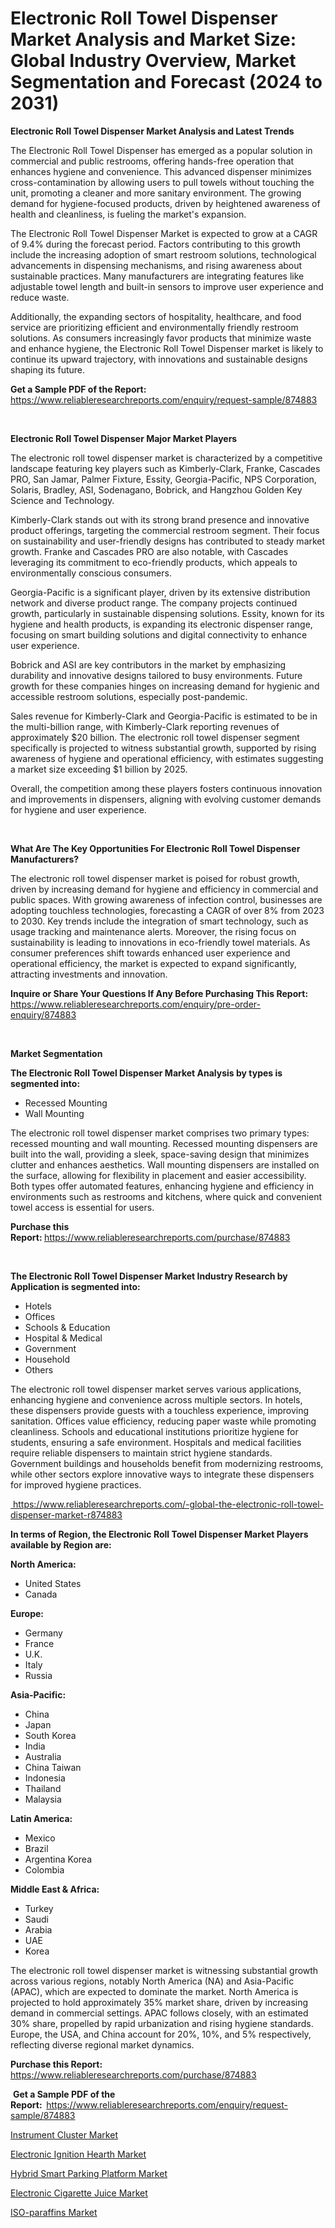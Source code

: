 <p><h1>Electronic Roll Towel Dispenser Market Analysis and Market Size: Global Industry Overview, Market Segmentation and Forecast (2024 to 2031)</h1></p><p><strong>Electronic Roll Towel Dispenser Market Analysis and Latest Trends</strong></p>
<p><p>The Electronic Roll Towel Dispenser has emerged as a popular solution in commercial and public restrooms, offering hands-free operation that enhances hygiene and convenience. This advanced dispenser minimizes cross-contamination by allowing users to pull towels without touching the unit, promoting a cleaner and more sanitary environment. The growing demand for hygiene-focused products, driven by heightened awareness of health and cleanliness, is fueling the market's expansion.</p><p>The Electronic Roll Towel Dispenser Market is expected to grow at a CAGR of 9.4% during the forecast period. Factors contributing to this growth include the increasing adoption of smart restroom solutions, technological advancements in dispensing mechanisms, and rising awareness about sustainable practices. Many manufacturers are integrating features like adjustable towel length and built-in sensors to improve user experience and reduce waste.</p><p>Additionally, the expanding sectors of hospitality, healthcare, and food service are prioritizing efficient and environmentally friendly restroom solutions. As consumers increasingly favor products that minimize waste and enhance hygiene, the Electronic Roll Towel Dispenser market is likely to continue its upward trajectory, with innovations and sustainable designs shaping its future.</p></p>
<p><strong>Get a Sample PDF of the Report:&nbsp;</strong> <a href="https://www.reliableresearchreports.com/enquiry/request-sample/874883">https://www.reliableresearchreports.com/enquiry/request-sample/874883</a></p>
<p>&nbsp;</p>
<p><strong>Electronic Roll Towel Dispenser Major Market Players</strong></p>
<p><p>The electronic roll towel dispenser market is characterized by a competitive landscape featuring key players such as Kimberly-Clark, Franke, Cascades PRO, San Jamar, Palmer Fixture, Essity, Georgia-Pacific, NPS Corporation, Solaris, Bradley, ASI, Sodenagano, Bobrick, and Hangzhou Golden Key Science and Technology. </p><p>Kimberly-Clark stands out with its strong brand presence and innovative product offerings, targeting the commercial restroom segment. Their focus on sustainability and user-friendly designs has contributed to steady market growth. Franke and Cascades PRO are also notable, with Cascades leveraging its commitment to eco-friendly products, which appeals to environmentally conscious consumers.</p><p>Georgia-Pacific is a significant player, driven by its extensive distribution network and diverse product range. The company projects continued growth, particularly in sustainable dispensing solutions. Essity, known for its hygiene and health products, is expanding its electronic dispenser range, focusing on smart building solutions and digital connectivity to enhance user experience.</p><p>Bobrick and ASI are key contributors in the market by emphasizing durability and innovative designs tailored to busy environments. Future growth for these companies hinges on increasing demand for hygienic and accessible restroom solutions, especially post-pandemic.</p><p>Sales revenue for Kimberly-Clark and Georgia-Pacific is estimated to be in the multi-billion range, with Kimberly-Clark reporting revenues of approximately $20 billion. The electronic roll towel dispenser segment specifically is projected to witness substantial growth, supported by rising awareness of hygiene and operational efficiency, with estimates suggesting a market size exceeding $1 billion by 2025.</p><p>Overall, the competition among these players fosters continuous innovation and improvements in dispensers, aligning with evolving customer demands for hygiene and user experience.</p></p>
<p>&nbsp;</p>
<p><strong>What Are The Key Opportunities For Electronic Roll Towel Dispenser Manufacturers?</strong></p>
<p><p>The electronic roll towel dispenser market is poised for robust growth, driven by increasing demand for hygiene and efficiency in commercial and public spaces. With growing awareness of infection control, businesses are adopting touchless technologies, forecasting a CAGR of over 8% from 2023 to 2030. Key trends include the integration of smart technology, such as usage tracking and maintenance alerts. Moreover, the rising focus on sustainability is leading to innovations in eco-friendly towel materials. As consumer preferences shift towards enhanced user experience and operational efficiency, the market is expected to expand significantly, attracting investments and innovation.</p></p>
<p><strong>Inquire or Share Your Questions If Any Before Purchasing This Report:</strong> <a href="https://www.reliableresearchreports.com/enquiry/pre-order-enquiry/874883">https://www.reliableresearchreports.com/enquiry/pre-order-enquiry/874883</a></p>
<p>&nbsp;</p>
<p><strong>Market Segmentation</strong></p>
<p><strong>The Electronic Roll Towel Dispenser Market Analysis by types is segmented into:</strong></p>
<p><ul><li>Recessed Mounting</li><li>Wall Mounting</li></ul></p>
<p><p>The electronic roll towel dispenser market comprises two primary types: recessed mounting and wall mounting. Recessed mounting dispensers are built into the wall, providing a sleek, space-saving design that minimizes clutter and enhances aesthetics. Wall mounting dispensers are installed on the surface, allowing for flexibility in placement and easier accessibility. Both types offer automated features, enhancing hygiene and efficiency in environments such as restrooms and kitchens, where quick and convenient towel access is essential for users.</p></p>
<p><strong>Purchase this Report:&nbsp;</strong><a href="https://www.reliableresearchreports.com/purchase/874883">https://www.reliableresearchreports.com/purchase/874883</a></p>
<p>&nbsp;</p>
<p><strong>The Electronic Roll Towel Dispenser Market Industry Research by Application is segmented into:</strong></p>
<p><ul><li>Hotels</li><li>Offices</li><li>Schools & Education</li><li>Hospital & Medical</li><li>Government</li><li>Household</li><li>Others</li></ul></p>
<p><p>The electronic roll towel dispenser market serves various applications, enhancing hygiene and convenience across multiple sectors. In hotels, these dispensers provide guests with a touchless experience, improving sanitation. Offices value efficiency, reducing paper waste while promoting cleanliness. Schools and educational institutions prioritize hygiene for students, ensuring a safe environment. Hospitals and medical facilities require reliable dispensers to maintain strict hygiene standards. Government buildings and households benefit from modernizing restrooms, while other sectors explore innovative ways to integrate these dispensers for improved hygiene practices.</p></p>
<p><a href="https://www.reliableresearchreports.com/-global-the-electronic-roll-towel-dispenser-market-r874883">&nbsp;https://www.reliableresearchreports.com/-global-the-electronic-roll-towel-dispenser-market-r874883</a></p>
<p><strong>In terms of Region, the Electronic Roll Towel Dispenser Market Players available by Region are:</strong></p>
<p>
    <p> <strong> North America: </strong>
        <ul>
            <li>United States</li>
            <li>Canada</li>
        </ul>
        </p> 
    <p> <strong> Europe: </strong>
        <ul>
            <li>Germany</li>
            <li>France</li>
            <li>U.K.</li>
            <li>Italy</li>
            <li>Russia</li>
        </ul>
        </p> 
    <p> <strong> Asia-Pacific: </strong>
        <ul>
            <li>China</li>
            <li>Japan</li>
            <li>South Korea</li>
            <li>India</li>
            <li>Australia</li>
            <li>China Taiwan</li>
            <li>Indonesia</li>
            <li>Thailand</li>
            <li>Malaysia</li>
        </ul>
        </p> 
    <p> <strong> Latin America: </strong>
        <ul>
            <li>Mexico</li>
            <li>Brazil</li>
            <li>Argentina Korea</li>
            <li>Colombia</li>
        </ul>
        </p> 
    <p> <strong> Middle East & Africa: </strong>
        <ul>
            <li>Turkey</li>
            <li>Saudi</li>
            <li>Arabia</li>
            <li>UAE</li>
            <li>Korea</li>
        </ul>
    </p>
    </p>
<p><p>The electronic roll towel dispenser market is witnessing substantial growth across various regions, notably North America (NA) and Asia-Pacific (APAC), which are expected to dominate the market. North America is projected to hold approximately 35% market share, driven by increasing demand in commercial settings. APAC follows closely, with an estimated 30% share, propelled by rapid urbanization and rising hygiene standards. Europe, the USA, and China account for 20%, 10%, and 5% respectively, reflecting diverse regional market dynamics.</p></p>
<p><strong>Purchase this Report: </strong><a href="https://www.reliableresearchreports.com/purchase/874883">https://www.reliableresearchreports.com/purchase/874883</a></p>
<p>&nbsp;<strong>Get a Sample PDF of the Report:&nbsp;&nbsp;</strong><a href="https://www.reliableresearchreports.com/enquiry/request-sample/874883">https://www.reliableresearchreports.com/enquiry/request-sample/874883</a></p>
<p><strong></strong></p>
<p><p><a href="https://www.linkedin.com/pulse/global-instrument-cluster-market-exploring-share-trends-future-eln0c?trackingId=eRDm%2Bw%2BURga%2FjrCx1ZHwyw%3D%3D">Instrument Cluster Market</a></p><p><a href="https://github.com/nathandecarvalho/Market-Research-Report-List-5/blob/main/electronic-ignition-hearth-market.md">Electronic Ignition Hearth Market</a></p><p><a href="https://www.linkedin.com/pulse/hybrid-smart-parking-platform-market-size-share-analysis-i4voe?trackingId=kKtawNXqTG213jr7MuXiVg%3D%3D">Hybrid Smart Parking Platform Market</a></p><p><a href="https://github.com/julyju69/Market-Research-Report-List-5/blob/main/electronic-cigarette-juice-market.md">Electronic Cigarette Juice Market</a></p><p><a href="https://issuu.com/reportprime-2/docs/iso-paraffins-market-size-2030.pptx_24c2d1b8a8d9a3">ISO-paraffins Market</a></p></p>